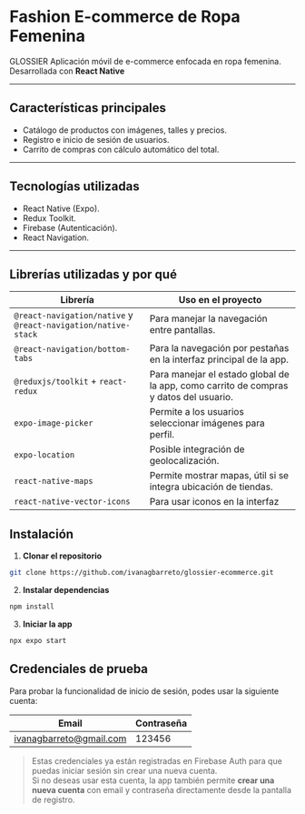 # Fashion E-commerce de Ropa Femenina

GLOSSIER Aplicación móvil de e-commerce enfocada en ropa femenina.  
Desarrollada con **React Native** 

---

## Características principales
-  Catálogo de productos con imágenes, talles y precios.  
-  Registro e inicio de sesión de usuarios.  
-  Carrito de compras con cálculo automático del total.  
 

---

## Tecnologías utilizadas
-  React Native (Expo).  
-  Redux Toolkit.  
-  Firebase (Autenticación).  
-  React Navigation.  


---

## Librerías utilizadas y por qué
| Librería | Uso en el proyecto |
|----------|-----------------|
| `@react-navigation/native` y `@react-navigation/native-stack` | Para manejar la navegación entre pantallas. |
| `@react-navigation/bottom-tabs` | Para la navegación por pestañas en la interfaz principal de la app. |
| `@reduxjs/toolkit` + `react-redux` | Para manejar el estado global de la app, como carrito de compras y datos del usuario. |
| `expo-image-picker` | Permite a los usuarios seleccionar imágenes para perfil. |
| `expo-location` | Posible integración de geolocalización. |
| `react-native-maps` | Permite mostrar mapas, útil si se integra ubicación de tiendas. |
| `react-native-vector-icons` | Para usar iconos en la interfaz  |


## Instalación 
1. **Clonar el repositorio**
```bash
git clone https://github.com/ivanagbarreto/glossier-ecommerce.git
```
2. **Instalar dependencias**
```bash
npm install
```
3. **Iniciar la app**
```bash
npx expo start
```

## Credenciales de prueba

Para probar la funcionalidad de inicio de sesión, podes usar la siguiente cuenta:

| Email | Contraseña |
|-------|------------|
| ivanagbarreto@gmail.com | 123456 |

> Estas credenciales ya están registradas en Firebase Auth para que puedas iniciar sesión sin crear una nueva cuenta.  
> Si no deseas usar esta cuenta, la app también permite **crear una nueva cuenta** con email y contraseña directamente desde la pantalla de registro.